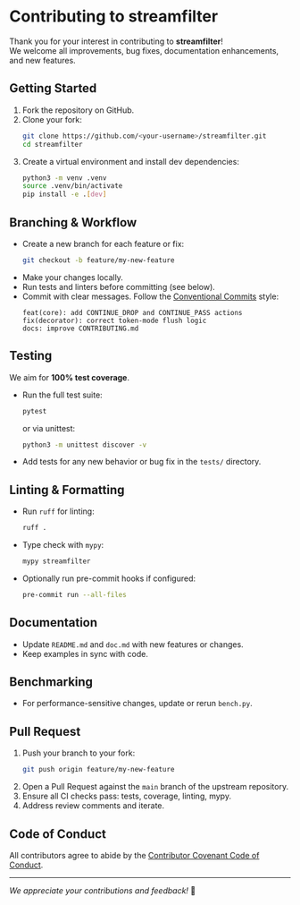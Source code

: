 # Contributing to streamfilter

Thank you for your interest in contributing to **streamfilter**!  
We welcome all improvements, bug fixes, documentation enhancements, and new features.

## Getting Started

1. Fork the repository on GitHub.
2. Clone your fork:
   ```bash
   git clone https://github.com/<your-username>/streamfilter.git
   cd streamfilter
   ```
3. Create a virtual environment and install dev dependencies:
   ```bash
   python3 -m venv .venv
   source .venv/bin/activate
   pip install -e .[dev]
   ```

## Branching & Workflow

- Create a new branch for each feature or fix:
  ```bash
  git checkout -b feature/my-new-feature
  ```
- Make your changes locally.
- Run tests and linters before committing (see below).
- Commit with clear messages. Follow the [Conventional Commits](https://www.conventionalcommits.org/) style:
  ```text
  feat(core): add CONTINUE_DROP and CONTINUE_PASS actions
  fix(decorator): correct token-mode flush logic
  docs: improve CONTRIBUTING.md
  ```

## Testing

We aim for **100% test coverage**.  

- Run the full test suite:
  ```bash
  pytest
  ```
  or via unittest:
  ```bash
  python3 -m unittest discover -v
  ```
- Add tests for any new behavior or bug fix in the `tests/` directory.

## Linting & Formatting

- Run `ruff` for linting:
  ```bash
  ruff .
  ```
- Type check with `mypy`:
  ```bash
  mypy streamfilter
  ```
- Optionally run pre-commit hooks if configured:
  ```bash
  pre-commit run --all-files
  ```

## Documentation

- Update `README.md` and `doc.md` with new features or changes.
- Keep examples in sync with code.

## Benchmarking

- For performance-sensitive changes, update or rerun `bench.py`.

## Pull Request

1. Push your branch to your fork:
   ```bash
   git push origin feature/my-new-feature
   ```
2. Open a Pull Request against the `main` branch of the upstream repository.
3. Ensure all CI checks pass: tests, coverage, linting, mypy.
4. Address review comments and iterate.

## Code of Conduct

All contributors agree to abide by the [Contributor Covenant Code of Conduct](CODE_OF_CONDUCT.md).

---
_We appreciate your contributions and feedback!_  🚀